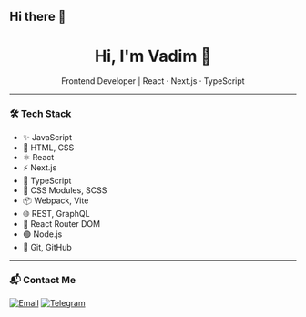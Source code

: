 ## Hi there 👋

<h1 align="center">Hi, I'm Vadim 👋</h1>

<p align="center">
  Frontend Developer | React · Next.js · TypeScript
</p>

---

### 🛠️ Tech Stack
- ✨ JavaScript
- 🎨 HTML, CSS
- ⚛️ React
- ⚡ Next.js
- 📘 TypeScript
- 🎨 CSS Modules, SCSS
- 📦 Webpack, Vite
- 🌐 REST, GraphQL
- 🔀 React Router DOM
- 🟢 Node.js
- 📁 Git, GitHub

---

### 📬 Contact Me

[![Email](https://img.shields.io/badge/Email-D14836?logo=gmail&logoColor=white&style=for-the-badge)](mailto:hellovados@gmail.com)
[![Telegram](https://img.shields.io/badge/Telegram-26A5E4?logo=telegram&logoColor=white&style=for-the-badge)](https://t.me/hello_iam_vadik)

